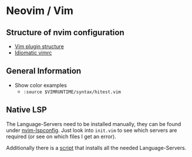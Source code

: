 # Neovim / Vim

## Structure of nvim configuration

- [Vim plugin structure](https://learnvimscriptthehardway.stevelosh.com/chapters/42.html)
- [Idiomatic vimrc](https://github.com/romainl/idiomatic-vimrc)

## General Information

- Show color examples
  - `:source $VIMRUNTIME/syntax/hitest.vim`

## Native LSP

The Language-Servers need to be installed manually, they can be found under [nvim-lspconfig](https://github.com/neovim/nvim-lspconfig/blob/master/CONFIG.md).
Just look into `init.vim` to see which servers are required (or see on which files I get an error).

Additionally there is a [script](./install-language-servers.sh) that installs all the needed Language-Servers.
